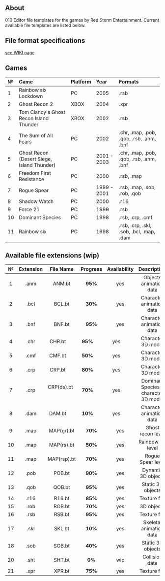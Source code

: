 ## About

010 Editor file templates for the games by Red Storm Entertainment. Current available file templates are listed below.

## File format specifications

[see WIKI page](https://github.com/AlexKimov/010Editor-Templates-GR/wiki).

## Games

| №     | Game | Platform | Year | Formats |
| :--- | :-- | :------ | :------ | :------ |
| 1 | Rainbow six Lockdown | PC | 2005 | .rsb |
| 2 | Ghost Recon 2 | XBOX | 2004  | .xpr |
| 3 | Tom Clancy's Ghost Recon Island Thunder | XBOX | 2002  | .rsb |
| 4 | The Sum of All Fears | PC  |2002 | .chr, .map, .pob, .qob, .rsb, .anm, .bnf  |
| 5 | Ghost Recon (Desert Siege, Island Thunder) | PC |2001 - 2003 | .chr, .map, .pob, .qob, .rsb, .anm, .bnf  |
| 6 | Freedom First Resistance  | PC | 2000  | .rsb, .map |
| 7 | Rogue Spear | PC |1999 - 2001  | .rsb, .map, .sob, .rob, .qob |
| 8 | Shadow Watch  | PC | 2000  | .r16  |
| 9 | Force 21  | PC | 1999  | .rsb  |
| 10 | Dominant Species  |  PC | 1998 | .rsb, .crp, .cmf  |
| 11 | Rainbow six | PC | 1998 |  .rsb, .crp, .skl, .sob, .bcl, .map, .dam  |

## Available file extensions (wip)

| № | Extension       | File Name     | Progress     | Availability | Description |
| :---: | :---------: | :-----------: | :----------: | :----------: | :----------: |
| 1 | .anm        | ANM.bt        | **95%**      | yes          | Objects animation data |
| 2 | .bcl        | BCL.bt        | **30%**      | yes          | Character animation data |
| 3 | .bnf        | BNF.bt        | **95%**      | yes          | Character animation data |
| 4 | .chr        | CHR.bt        | **95%**      | yes          | Character 3D model |
| 5 | .cmf        | CMF.bt        | **50%**      | yes          | Character 3D model |
| 6 | .crp        | CRP.bt        | **80%**      | yes          | Character 3D model |
| 7 | .crp        | CRP(ds).bt    | **70%**      | yes          | Dominant Species's character 3D model |
| 8 | .dam        | DAM.bt        | **10%**      | yes          | Character animation data |
| 9 | .map        | MAP(gr).bt    | **70%**      | yes          | Ghost recon level |
| 10 | .map       | MAP(rs).bt    | **50%**      | yes          | Rainbow six level |
| 11 | .map       | MAP(rsp).bt   | **70%**      | yes          | Rogue Spear level |
| 12 | .pob       | POB.bt        | **90%**      | yes          | Dynamic 3D objects |
| 13 | .qob       | QOB.bt        | **95%**      | yes          | Static 3D objects |
| 14 | .r16       | R16.bt        | **85%**      | yes          | Texture file |
| 15 | .rob       | ROB.bt        | **70%**      | yes          | 3D objects |
| 16 | .rsb       | RSB.bt        | **95%**      | yes          | Texture file |
| 17 | .skl       | SKL.bt        | **10%**      | yes          | Skeletal animation data |
| 18 | .sob       | SOB.bt        | **40%**      | yes          | Static 3D objects |
| 20 | .sht       | SHT.bt        | **0%**       | wip          | Collision data |
| 21 | .xpr       | XPR.bt        | **75%**      | yes          | Texture file |
